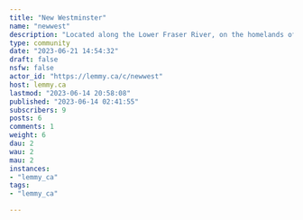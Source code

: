 ```yaml
---
title: "New Westminster" 
name: "newwest"
description: "Located along the Lower Fraser River, on the homelands of the Halkomelem-speaking people, New Westminster is at the center of Metro Vancouver. It has long been a crossroads of people, pathways, and ideas, where innovation and culture are interwoven and celebrated, making this city a great place to live, work, and visit."
type: community
date: "2023-06-21 14:54:32"
draft: false
nsfw: false
actor_id: "https://lemmy.ca/c/newwest"
host: lemmy.ca
lastmod: "2023-06-14 20:58:08"
published: "2023-06-14 02:41:55"
subscribers: 9
posts: 6
comments: 1
weight: 6
dau: 2
wau: 2
mau: 2
instances:
- "lemmy_ca"
tags: 
- "lemmy_ca"

---
```

